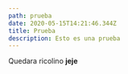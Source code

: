 ```yaml
---
path: prueba
date: 2020-05-15T14:21:46.344Z
title: Prueba
description: Esto es una prueba
---
```

Quedara ricolino **jeje**
